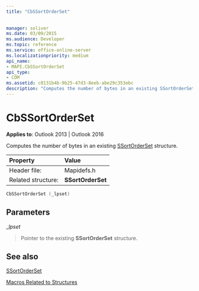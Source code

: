 ```yaml
---
title: "CbSSortOrderSet"
 
 
manager: soliver
ms.date: 03/09/2015
ms.audience: Developer
ms.topic: reference
ms.service: office-online-server
ms.localizationpriority: medium
api_name:
- MAPI.CbSSortOrderSet
api_type:
- COM
ms.assetid: c0131b4b-9b25-47d3-8eeb-abe29c353ebc
description: "Computes the number of bytes in an existing SSortOrderSet structure for Outlook 2013 or Outlook 2016."
---
```


# CbSSortOrderSet

  
  
**Applies to**: Outlook 2013 | Outlook 2016 
  
Computes the number of bytes in an existing [SSortOrderSet](ssortorderset.md) structure. 
  
|Property |Value |
|:-----|:-----|
|Header file:  <br/> |Mapidefs.h  <br/> |
|Related structure:  <br/> |**SSortOrderSet** <br/> |
   
```cpp
CbSSortOrderSet (_lpset)
```

## Parameters

 __lpset_
  
> Pointer to the existing **SSortOrderSet** structure. 
    
## See also



[SSortOrderSet](ssortorderset.md)


[Macros Related to Structures](macros-related-to-structures.md)

